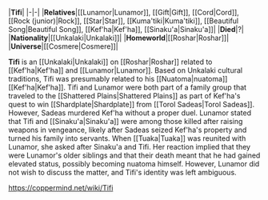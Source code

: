 |**Tifi**|
|-|-|
|**Relatives**|[[Lunamor\|Lunamor]], [[Gift\|Gift]], [[Cord\|Cord]], [[Rock (junior)\|Rock]], [[Star\|Star]], [[Kuma'tiki\|Kuma'tiki]], [[Beautiful Song\|Beautiful Song]], [[Kef'ha\|Kef'ha]], [[Sinaku'a\|Sinaku'a]]|
|**Died**|?|
|**Nationality**|[[Unkalaki\|Unkalaki]]|
|**Homeworld**|[[Roshar\|Roshar]]|
|**Universe**|[[Cosmere\|Cosmere]]|

**Tifi** is an [[Unkalaki\|Unkalaki]] on [[Roshar\|Roshar]] related to [[Kef'ha\|Kef'ha]] and [[Lunamor\|Lunamor]].
Based on Unkalaki cultural traditions, Tifi was presumably related to his [[Nuatoma\|nuatoma]] [[Kef'ha\|Kef'ha]]. Tifi and Lunamor were both part of a family group that traveled to the [[Shattered Plains\|Shattered Plains]] as part of Kef'ha's quest to win [[Shardplate\|Shardplate]] from [[Torol Sadeas\|Torol Sadeas]]. However, Sadeas murdered Kef'ha without a proper duel. Lunamor stated that Tifi and [[Sinaku'a\|Sinaku'a]] were among those killed after raising weapons in vengeance, likely after Sadeas seized Kef'ha's property and turned his family into servants.
When [[Tuaka\|Tuaka]] was reunited with Lunamor, she asked after Sinaku'a and Tifi. Her reaction implied that they were Lunamor's older siblings and that their death meant that he had gained elevated status, possibly becoming nuatoma himself. However, Lunamor did not wish to discuss the matter, and Tifi's identity was left ambiguous.



https://coppermind.net/wiki/Tifi